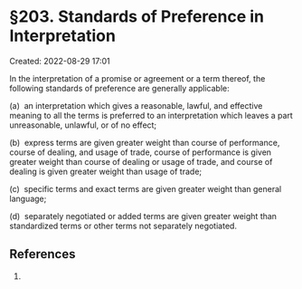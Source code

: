 # §203. Standards of Preference in Interpretation
Created: 2022-08-29 17:01

In the interpretation of a promise or agreement or a term thereof, the following standards of preference are generally applicable:

(a)  an interpretation which gives a reasonable, lawful, and effective meaning to all the terms is preferred to an interpretation which leaves a part unreasonable, unlawful, or of no effect;

(b)  express terms are given greater weight than course of performance, course of dealing, and usage of trade, course of performance is given greater weight than course of dealing or usage of trade, and course of dealing is given greater weight than usage of trade;

(c)  specific terms and exact terms are given greater weight than general language;

(d)  separately negotiated or added terms are given greater weight than standardized terms or other terms not separately negotiated.


## References

1. 